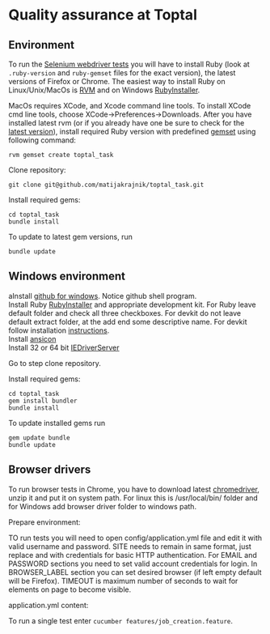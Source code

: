 # Quality assurance at Toptal

## Environment

To run the [Selenium webdriver tests](http://docs.seleniumhq.org/projects/webdriver/) you will have to install Ruby (look at `.ruby-version` and `ruby-gemset` files for the exact version), the latest versions of Firefox or Chrome. The easiest way to install Ruby on Linux/Unix/MacOs is [RVM](https://rvm.io/) and on Windows [RubyInstaller](http://rubyinstaller.org/downloads).  

MacOs requires XCode, and Xcode command line tools. To install XCode cmd line tools, choose XCode->Preferences->Downloads.
After you have installed latest rvm (or if you already have one be sure to check for the [latest version](https://rvm.io/rvm/upgrading/)), install required Ruby version with predefined [gemset](https://rvm.io/gemsets/basics/) using following command:

    rvm gemset create toptal_task

Clone repository:

    git clone git@github.com/matijakrajnik/toptal_task.git

Install required gems:

    cd toptal_task
    bundle install

To update to latest gem versions, run

    bundle update

## Windows environment
aInstall [github for windows](http://windows.github.com/). Notice github shell program.  
Install Ruby [RubyInstaller](http://rubyinstaller.org/downloads) and appropriate development kit. For Ruby leave default folder and check all three checkboxes. For devkit do not leave default extract folder, at the add end some descriptive name. For devkit follow installation [instructions](https://github.com/oneclick/rubyinstaller/wiki/Development-Kit).  
Install [ansicon](http://qastuffs.blogspot.com/2011/02/how-to-install-ansicon-for-cucumber-to.html)  
Install 32 or 64 bit [IEDriverServer](https://code.google.com/p/selenium/wiki/InternetExplorerDriver)  

Go to step clone repository.  

Install required gems:

    cd toptal_task
    gem install bundler
    bundle install

To update installed gems run

    gem update bundle
    bundle update


## Browser drivers

To run browser tests in Chrome, you have to download latest [chromedriver](http://chromedriver.storage.googleapis.com/index.html), unzip it and put it on system path. For linux this is /usr/local/bin/ folder and for Windows add browser driver folder to windows path.

Prepare environment:

TO run tests you will need to open config/application.yml file and edit it with valid username and password. SITE needs to remain in same format, just replace <user> and <password> with credentials for basic HTTP authentication. For EMAIL and PASSWORD sections you need to set valid account credentials for login. In BROWSER_LABEL section you can set desired browser (if left empty default will be Firefox). TIMEOUT is maximum number of seconds to wait for elements on page to become visible.

application.yml content:

To run a single test enter `cucumber features/job_creation.feature`.
